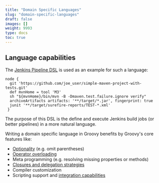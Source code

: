 ```yaml
---
title: "Domain Specific Languages"
slug: "domain-specific-languages"
draft: false
images: []
weight: 9993
type: docs
toc: true
---
```


## Language capabilities
The [Jenkins Pipeline DSL][1] is used as an example for such a language:

    node {
      git 'https://github.com/joe_user/simple-maven-project-with-tests.git'
      def mvnHome = tool 'M3'
      sh "${mvnHome}/bin/mvn -B -Dmaven.test.failure.ignore verify"
      archiveArtifacts artifacts: '**/target/*.jar', fingerprint: true
      junit '**/target/surefire-reports/TEST-*.xml'
     }

The purpose of this DSL is the define and execute Jenkins build jobs (or better pipelines) in a more natural language.

Writing a domain specific language in Groovy benefits by Groovy's core features like:

 - [Optionality][2] (e.g. omit parentheses)
 - [Operator overloading][3]
 - Meta programming (e.g. resolving missing properties or methods)
 - [Closures and delegation strategies][4]
 - Compiler customization
 - Scripting support and [integration capabilities][5]


  [1]: https://jenkins.io/doc/pipeline/
  [2]: http://www.groovy-lang.org/semantics.html#_optionality
  [3]: http://www.groovy-lang.org/dsls.html#_operator_overloading
  [4]: http://www.groovy-lang.org/dsls.html#section-delegatesto
  [5]: http://www.groovy-lang.org/integrating.html

